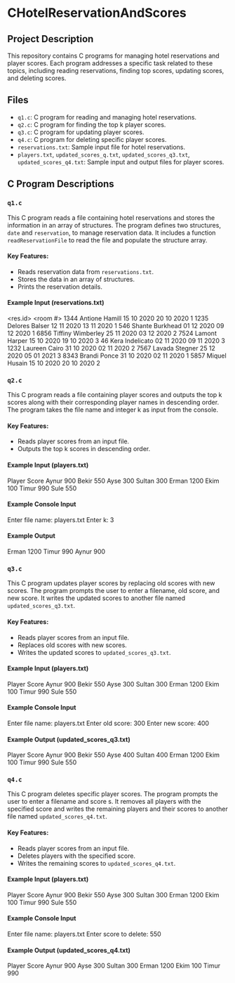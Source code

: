 ﻿# CHotelReservationAndScores

## Project Description
This repository contains C programs for managing hotel reservations and player scores. Each program addresses a specific task related to these topics, including reading reservations, finding top scores, updating scores, and deleting scores.

## Files
- `q1.c`: C program for reading and managing hotel reservations.
- `q2.c`: C program for finding the top k player scores.
- `q3.c`: C program for updating player scores.
- `q4.c`: C program for deleting specific player scores.
- `reservations.txt`: Sample input file for hotel reservations.
- `players.txt`, `updated_scores_q.txt`, `updated_scores_q3.txt`, `updated_scores_q4.txt`: Sample input and output files for player scores.

## C Program Descriptions

### `q1.c`
This C program reads a file containing hotel reservations and stores the information in an array of structures. The program defines two structures, `date` and `reservation`, to manage reservation data. It includes a function `readReservationFile` to read the file and populate the structure array.

#### Key Features:
- Reads reservation data from `reservations.txt`.
- Stores the data in an array of structures.
- Prints the reservation details.

#### Example Input (reservations.txt)
<res.id> <first name> <last name> <check in date> <check out date> <room #>
1344 Antione Hamill 15 10 2020 20 10 2020 1
1235 Delores Balser 12 11 2020 13 11 2020 1
546 Shante Burkhead 01 12 2020 09 12 2020 1
6856 Tiffiny Wimberley 25 11 2020 03 12 2020 2
7524 Lamont Harper 15 10 2020 19 10 2020 3
46 Kera Indelicato 02 11 2020 09 11 2020 3
1232 Laureen Cairo 31 10 2020 02 11 2020 2
7567 Lavada Stegner 25 12 2020 05 01 2021 3
8343 Brandi Ponce 31 10 2020 02 11 2020 1
5857 Miquel Husain 15 10 2020 20 10 2020 2

### `q2.c`
This C program reads a file containing player scores and outputs the top k scores along with their corresponding player names in descending order. The program takes the file name and integer k as input from the console.

#### Key Features:
- Reads player scores from an input file.
- Outputs the top k scores in descending order.

#### Example Input (players.txt)
Player Score
Aynur 900
Bekir 550
Ayse 300
Sultan 300
Erman 1200
Ekim 100
Timur 990
Sule 550

#### Example Console Input
Enter file name: players.txt
Enter k: 3
#### Example Output

Erman 1200
Timur 990
Aynur 900
### `q3.c`
This C program updates player scores by replacing old scores with new scores. The program prompts the user to enter a filename, old score, and new score. It writes the updated scores to another file named `updated_scores_q3.txt`.

#### Key Features:
- Reads player scores from an input file.
- Replaces old scores with new scores.
- Writes the updated scores to `updated_scores_q3.txt`.

#### Example Input (players.txt)

Player Score
Aynur 900
Bekir 550
Ayse 300
Sultan 300
Erman 1200
Ekim 100
Timur 990
Sule 550

#### Example Console Input

Enter file name: players.txt
Enter old score: 300
Enter new score: 400

#### Example Output (updated_scores_q3.txt)

Player Score
Aynur 900
Bekir 550
Ayse 400
Sultan 400
Erman 1200
Ekim 100
Timur 990
Sule 550

### `q4.c`
This C program deletes specific player scores. The program prompts the user to enter a filename and score s. It removes all players with the specified score and writes the remaining players and their scores to another file named `updated_scores_q4.txt`.

#### Key Features:
- Reads player scores from an input file.
- Deletes players with the specified score.
- Writes the remaining scores to `updated_scores_q4.txt`.

#### Example Input (players.txt)

Player Score
Aynur 900
Bekir 550
Ayse 300
Sultan 300
Erman 1200
Ekim 100
Timur 990
Sule 550
#### Example Console Input

Enter file name: players.txt
Enter score to delete: 550

#### Example Output (updated_scores_q4.txt)

Player Score
Aynur 900
Ayse 300
Sultan 300
Erman 1200
Ekim 100
Timur 990


